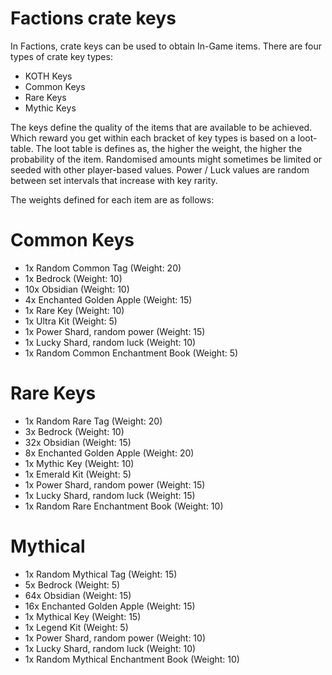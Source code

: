 # Factions crate keys
In Factions, crate keys can be used to obtain In-Game items. There are four types of crate key types:
- KOTH Keys
- Common Keys
- Rare Keys
- Mythic Keys

The keys define the quality of the items that are available to be achieved.
Which reward you get within each bracket of key types is based on a loot-table.
The loot table is defines as, the higher the weight, the higher the probability of the item.
Randomised amounts might sometimes be limited or seeded with other player-based values.
Power / Luck values are random between set intervals that increase with key rarity.

The weights defined for each item are as follows:

# Common Keys
- 1x Random Common Tag (Weight: 20)
- 1x Bedrock (Weight: 10)
- 10x Obsidian (Weight: 10)
- 4x Enchanted Golden Apple (Weight: 15)
- 1x Rare Key (Weight: 10)
- 1x Ultra Kit (Weight: 5)
- 1x Power Shard, random power (Weight: 15)
- 1x Lucky Shard, random luck (Weight: 10)
- 1x Random Common Enchantment Book (Weight: 5)

# Rare Keys
- 1x Random Rare Tag (Weight: 20)
- 3x Bedrock (Weight: 10)
- 32x Obsidian (Weight: 15)
- 8x Enchanted Golden Apple (Weight: 20)
- 1x Mythic Key (Weight: 10)
- 1x Emerald Kit (Weight: 5)
- 1x Power Shard, random power (Weight: 15)
- 1x Lucky Shard, random luck (Weight: 15)
- 1x Random Rare Enchantment Book (Weight: 10)

# Mythical
- 1x Random Mythical Tag (Weight: 15)
- 5x Bedrock (Weight: 5)
- 64x Obsidian (Weight: 15)
- 16x Enchanted Golden Apple (Weight: 15)
- 1x Mythical Key (Weight: 15)
- 1x Legend Kit (Weight: 5)
- 1x Power Shard, random power (Weight: 10)
- 1x Lucky Shard, random luck (Weight: 10)
- 1x Random Mythical Enchantment Book (Weight: 10)
